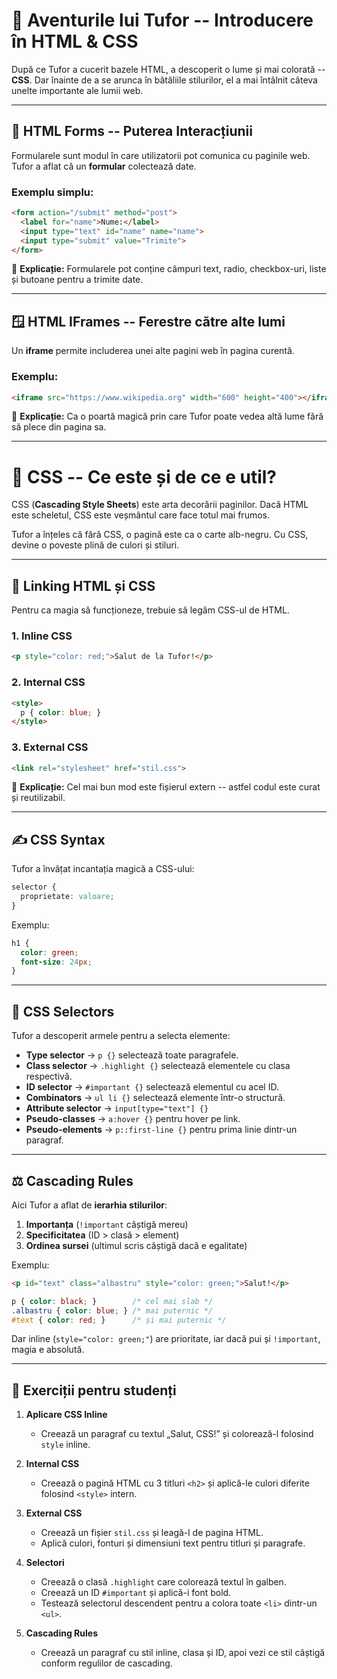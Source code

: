 # 🎨 Aventurile lui Tufor -- Introducere în HTML & CSS

După ce Tufor a cucerit bazele HTML, a descoperit o lume și mai colorată
-- **CSS**. Dar înainte de a se arunca în bătăliile stilurilor, el a mai
întâlnit câteva unelte importante ale lumii web.

------------------------------------------------------------------------

## 📝 HTML Forms -- Puterea Interacțiunii

Formularele sunt modul în care utilizatorii pot comunica cu paginile
web. Tufor a aflat că un **formular** colectează date.

### Exemplu simplu:

``` html
<form action="/submit" method="post">
  <label for="name">Nume:</label>
  <input type="text" id="name" name="name">
  <input type="submit" value="Trimite">
</form>
```

📌 **Explicație:** Formularele pot conține câmpuri text, radio,
checkbox-uri, liste și butoane pentru a trimite date.

------------------------------------------------------------------------

## 🪟 HTML IFrames -- Ferestre către alte lumi

Un **iframe** permite includerea unei alte pagini web în pagina curentă.

### Exemplu:

``` html
<iframe src="https://www.wikipedia.org" width="600" height="400"></iframe>
```

📌 **Explicație:** Ca o poartă magică prin care Tufor poate vedea altă
lume fără să plece din pagina sa.

------------------------------------------------------------------------

# 🌈 CSS -- Ce este și de ce e util?

CSS (**Cascading Style Sheets**) este arta decorării paginilor. Dacă
HTML este scheletul, CSS este veșmântul care face totul mai frumos.

Tufor a înțeles că fără CSS, o pagină este ca o carte alb-negru. Cu CSS,
devine o poveste plină de culori și stiluri.

------------------------------------------------------------------------

## 🔗 Linking HTML și CSS

Pentru ca magia să funcționeze, trebuie să legăm CSS-ul de HTML.

### 1. Inline CSS

``` html
<p style="color: red;">Salut de la Tufor!</p>
```

### 2. Internal CSS

``` html
<style>
  p { color: blue; }
</style>
```

### 3. External CSS

``` html
<link rel="stylesheet" href="stil.css">
```

📌 **Explicație:** Cel mai bun mod este fișierul extern -- astfel codul
este curat și reutilizabil.

------------------------------------------------------------------------

## ✍️ CSS Syntax

Tufor a învățat incantația magică a CSS-ului:

``` css
selector {
  proprietate: valoare;
}
```

Exemplu:

``` css
h1 {
  color: green;
  font-size: 24px;
}
```

------------------------------------------------------------------------

## 🎯 CSS Selectors

Tufor a descoperit armele pentru a selecta elemente:

-   **Type selector** → `p {}` selectează toate paragrafele.
-   **Class selector** → `.highlight {}` selectează elementele cu clasa
    respectivă.
-   **ID selector** → `#important {}` selectează elementul cu acel ID.
-   **Combinators** → `ul li {}` selectează elemente într-o structură.
-   **Attribute selector** → `input[type="text"] {}`
-   **Pseudo-classes** → `a:hover {}` pentru hover pe link.
-   **Pseudo-elements** → `p::first-line {}` pentru prima linie dintr-un
    paragraf.

------------------------------------------------------------------------

## ⚖️ Cascading Rules

Aici Tufor a aflat de **ierarhia stilurilor**:

1.  **Importanța** (`!important` câștigă mereu)
2.  **Specificitatea** (ID \> clasă \> element)
3.  **Ordinea sursei** (ultimul scris câștigă dacă e egalitate)

Exemplu:

``` html
<p id="text" class="albastru" style="color: green;">Salut!</p>
```

``` css
p { color: black; }        /* cel mai slab */
.albastru { color: blue; } /* mai puternic */
#text { color: red; }      /* și mai puternic */
```

Dar inline (`style="color: green;"`) are prioritate, iar dacă pui și
`!important`, magia e absolută.

---

## 🏹 Exerciții pentru studenți

1. **Aplicare CSS Inline**

   * Creează un paragraf cu textul „Salut, CSS!” și colorează-l folosind `style` inline.

2. **Internal CSS**

   * Creează o pagină HTML cu 3 titluri `<h2>` și aplică-le culori diferite folosind `<style>` intern.

3. **External CSS**

   * Creează un fișier `stil.css` și leagă-l de pagina HTML.
   * Aplică culori, fonturi și dimensiuni text pentru titluri și paragrafe.

4. **Selectori**

   * Creează o clasă `.highlight` care colorează textul în galben.
   * Creează un ID `#important` și aplică-i font bold.
   * Testează selectorul descendent pentru a colora toate `<li>` dintr-un `<ul>`.

5. **Cascading Rules**

   * Creează un paragraf cu stil inline, clasa și ID, apoi vezi ce stil câștigă conform regulilor de cascading.
